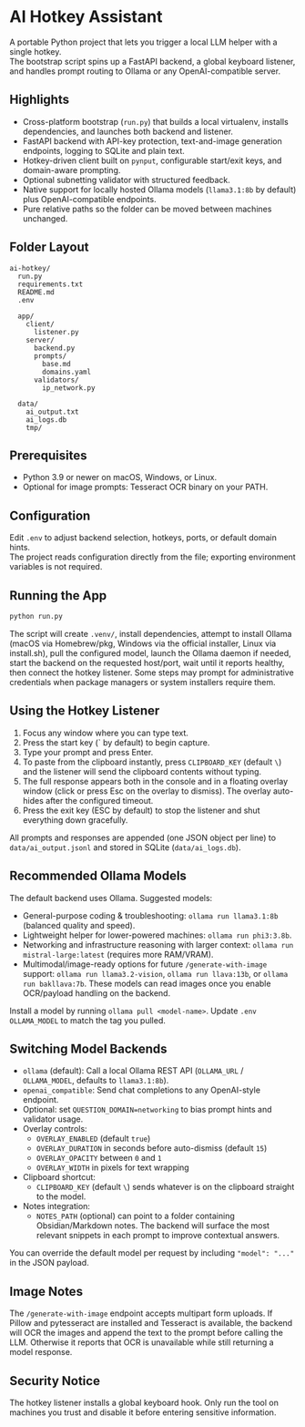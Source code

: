 # AI Hotkey Assistant

A portable Python project that lets you trigger a local LLM helper with a single hotkey.  
The bootstrap script spins up a FastAPI backend, a global keyboard listener, and handles
prompt routing to Ollama or any OpenAI-compatible server.

## Highlights

- Cross-platform bootstrap (`run.py`) that builds a local virtualenv, installs dependencies, and launches both backend and listener.
- FastAPI backend with API-key protection, text-and-image generation endpoints, logging to SQLite and plain text.
- Hotkey-driven client built on `pynput`, configurable start/exit keys, and domain-aware prompting.
- Optional subnetting validator with structured feedback.
- Native support for locally hosted Ollama models (`llama3.1:8b` by default) plus OpenAI-compatible endpoints.
- Pure relative paths so the folder can be moved between machines unchanged.

## Folder Layout

```
ai-hotkey/
  run.py
  requirements.txt
  README.md
  .env

  app/
    client/
      listener.py
    server/
      backend.py
      prompts/
        base.md
        domains.yaml
      validators/
        ip_network.py

  data/
    ai_output.txt
    ai_logs.db
    tmp/
```

## Prerequisites

- Python 3.9 or newer on macOS, Windows, or Linux.
- Optional for image prompts: Tesseract OCR binary on your PATH.

## Configuration

Edit `.env` to adjust backend selection, hotkeys, ports, or default domain hints.  
The project reads configuration directly from the file; exporting environment variables is not required.

## Running the App

```bash
python run.py
```

The script will create `.venv/`, install dependencies, attempt to install Ollama (macOS via Homebrew/pkg, Windows via the official installer, Linux via install.sh), pull the configured model, launch the Ollama daemon if needed, start the backend on the requested host/port, wait until it reports healthy, then connect the hotkey listener. Some steps may prompt for administrative credentials when package managers or system installers require them.

## Using the Hotkey Listener

1. Focus any window where you can type text.
2. Press the start key (` by default) to begin capture.
3. Type your prompt and press Enter.
4. To paste from the clipboard instantly, press `CLIPBOARD_KEY` (default `\`) and the listener will send the clipboard contents without typing.
5. The full response appears both in the console and in a floating overlay window (click or press Esc on the overlay to dismiss). The overlay auto-hides after the configured timeout.
6. Press the exit key (ESC by default) to stop the listener and shut everything down gracefully.

All prompts and responses are appended (one JSON object per line) to `data/ai_output.jsonl` and stored in SQLite (`data/ai_logs.db`).

## Recommended Ollama Models

The default backend uses Ollama. Suggested models:

- General-purpose coding & troubleshooting: `ollama run llama3.1:8b` (balanced quality and speed).
- Lightweight helper for lower-powered machines: `ollama run phi3:3.8b`.
- Networking and infrastructure reasoning with larger context: `ollama run mistral-large:latest` (requires more RAM/VRAM).
- Multimodal/image-ready options for future `/generate-with-image` support: `ollama run llama3.2-vision`, `ollama run llava:13b`, or `ollama run bakllava:7b`. These models can read images once you enable OCR/payload handling on the backend.

Install a model by running `ollama pull <model-name>`. Update `.env` `OLLAMA_MODEL` to match the tag you pulled.

## Switching Model Backends

- `ollama` (default): Call a local Ollama REST API (`OLLAMA_URL` / `OLLAMA_MODEL`, defaults to `llama3.1:8b`).
- `openai_compatible`: Send chat completions to any OpenAI-style endpoint.
- Optional: set `QUESTION_DOMAIN=networking` to bias prompt hints and validator usage.
- Overlay controls:
  - `OVERLAY_ENABLED` (default `true`)
  - `OVERLAY_DURATION` in seconds before auto-dismiss (default `15`)
  - `OVERLAY_OPACITY` between `0` and `1`
  - `OVERLAY_WIDTH` in pixels for text wrapping
- Clipboard shortcut:
  - `CLIPBOARD_KEY` (default `\`) sends whatever is on the clipboard straight to the model.
- Notes integration:
  - `NOTES_PATH` (optional) can point to a folder containing Obsidian/Markdown notes. The backend will surface the most relevant snippets in each prompt to improve contextual answers.

You can override the default model per request by including `"model": "..."` in the JSON payload.

## Image Notes

The `/generate-with-image` endpoint accepts multipart form uploads. If Pillow and pytesseract are installed and Tesseract is available, the backend will OCR the images and append the text to the prompt before calling the LLM. Otherwise it reports that OCR is unavailable while still returning a model response.

## Security Notice

The hotkey listener installs a global keyboard hook. Only run the tool on machines you trust and disable it before entering sensitive information.

<!--
Acceptance Tests
1. python run.py creates .venv if missing, installs deps, starts backend, then starts listener.
2. GET /status returns JSON with ok=true within 10 seconds of boot.
3. Trigger hotkey, type “What’s 2+2? End with Answer line.” Then press Enter → console prints a response and a line FINAL: 4 (or similar); data/ai_output.txt is appended.
4. Set .env:AI_BACKEND=openai_compatible and OPENAI_BASE_URL to a local proxy (or leave default); server still runs and responds (if upstream reachable).
5. Set .env:QUESTION_DOMAIN=subnetting and ask a subnetting question → response contains steps and an Answer: with CIDR-style outputs; validator populates valid and validation.
6. /generate-with-image succeeds even if OCR isn’t available, returning a response that notes OCR absence.
-->
